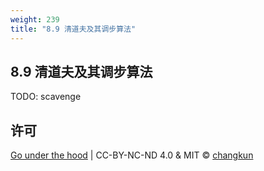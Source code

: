```yaml
---
weight: 239
title: "8.9 清道夫及其调步算法"
---
```


## 8.9 清道夫及其调步算法

TODO: scavenge

## 许可

[Go under the hood](https://github.com/changkun/go-under-the-hood) | CC-BY-NC-ND 4.0 & MIT &copy; [changkun](https://changkun.de)

